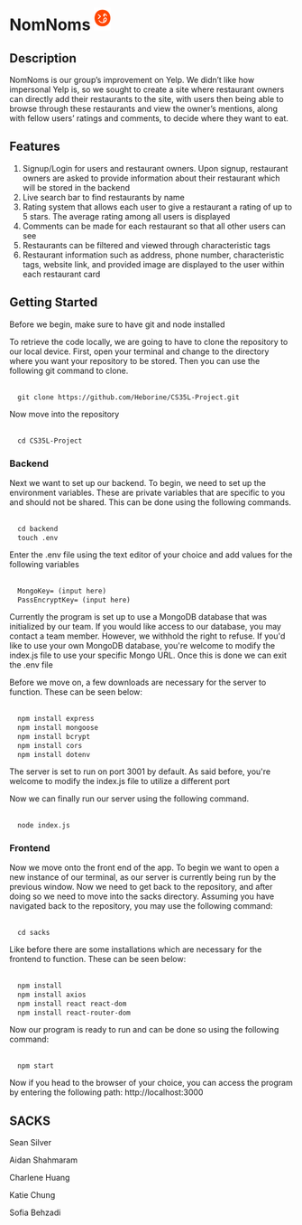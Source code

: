 <h1>NomNoms     <img src="./sacks/public/logo.png" width=30 height=40></h1>
<h2>Description</h2>
<p>NomNoms is our group’s improvement on Yelp. We didn’t like how impersonal Yelp is, so we sought to create a site where restaurant owners can directly add their restaurants to the site, with users then being able to browse through these restaurants and view the owner’s mentions, along with fellow users’ ratings and comments, to decide where they want to eat.</p>

<h2>Features</h2>
<ol>
  <li>Signup/Login for users and restaurant owners. Upon signup, restaurant owners are asked to provide information about their restaurant which will be stored in the backend</li>
  <li>Live search bar to find restaurants by name</li>
  <li>Rating system that allows each user to give a restaurant a rating of up to 5 stars. The average rating among all users is displayed</li>
  <li>Comments can be made for each restaurant so that all other users can see</li>
  <li>Restaurants can be filtered and viewed through characteristic tags</li>
  <li>Restaurant information such as address, phone number, characteristic tags, website link, and provided image are displayed to the user within each restaurant card</li>
</ol>

<h2>Getting Started</h2>
<p>Before we begin, make sure to have git and node installed</p>

<p> To retrieve the code locally, we are going to have to clone the repository to our local device. First, open your terminal and change to the directory where you want your repository to be stored. Then you can use the following git command to clone.</p>
<pre><code>
  git clone https://github.com/Heborine/CS35L-Project.git
</code></pre>

<p>Now move into the repository</p>
<pre><code>
  cd CS35L-Project
</code></pre>

<h3>Backend</h3>
<p> Next we want to set up our backend. To begin, we need to set up the environment variables. These are private variables that are specific to you and should not be shared. This can be done using the following commands. </p>
<pre><code>
  cd backend
  touch .env
</code></pre>
<p> Enter the .env file using the text editor of your choice and add values for the following variables</p>
<pre><code>
  MongoKey= (input here)
  PassEncryptKey= (input here)
</code></pre>
<p> Currently the program is set up to use a MongoDB database that was initialized by our team. If you would like access to our database, you may contact a team member. However, we withhold the right to refuse. If you'd like to use your own MongoDB database, you're welcome to modify the index.js file to use your specific Mongo URL. Once this is done we can exit the .env file</p>
<p> Before we move on, a few downloads are necessary for the server to function. These can be seen below:</p>
<pre><code>
  npm install express
  npm install mongoose
  npm install bcrypt
  npm install cors
  npm install dotenv
</code></pre>
<p>The server is set to run on port 3001 by default. As said before, you're welcome to modify the index.js file to utilize a different port</p>
<p>Now we can finally run our server using the following command.</p>
<pre><code>
  node index.js
</code></pre>

<h3>Frontend</h3>
<p>Now we move onto the front end of the app. To begin we want to open a new instance of our terminal, as our server is currently being run by the previous window. Now we need to get back to the repository, and after doing so we need to move into the sacks directory. Assuming you have navigated back to the repository, you may use the following command: </p>
<pre><code>
  cd sacks
</code></pre>
<p>Like before there are some installations which are necessary for the frontend to function. These can be seen below:</p>
<pre><code>
  npm install
  npm install axios
  npm install react react-dom
  npm install react-router-dom
</code></pre>
<p>Now our program is ready to run and can be done so using the following command:</p>
<pre><code>
  npm start
</code></pre>
<p>Now if you head to the browser of your choice, you can access the program by entering the following path: http://localhost:3000</p>

<h2>SACKS</h2>
<p>Sean Silver</p>
<p>Aidan Shahmaram</p>
<p>Charlene Huang</p>
<p>Katie Chung</p>
<p>Sofia Behzadi</p>
